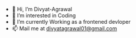- 👋 Hi, I’m Divyat-Agrawal
- 👀 I’m interested in Coding
- 🌱 I’m currently Working as a frontened devloper
- 📫 Mail me at divyatagrawal01@gmail.com




<!---
Divyat-Agrawal/Divyat-Agrawal is a ✨ special ✨ repository because its `README.md` (this file) appears on your GitHub profile.
You can click the Preview link to take a look at your changes.
--->
